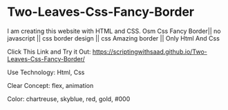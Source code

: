 # Two-Leaves-Css-Fancy-Border
I am creating this website with HTML and CSS. Osm Css Fancy Border|| no javascript || css border design || css Amazing border || Only Html And Css


Click This Link and Try it Out: https://scriptingwithsaad.github.io/Two-Leaves-Css-Fancy-Border/

Use Technology: 
Html, Css

Clear Concept: 
flex, animation

Color: 
chartreuse, 
skyblue, 
red, 
gold, 
#000
